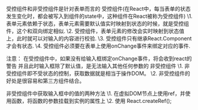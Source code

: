 受控组件和非受控组件是针对表单而言的
受控组件(在React中，每当表单的状态发生变化时，都会被写入到组件的state中，这种组件在React被称为受控组件)
\1. 表单元素依赖于状态，表单元素需要默认值实时映射到状态的时候，就是受控组件，这个和双向绑定相似.
\2. 受控组件，表单元素的修改会实时映射到状态值上，此时就可以对输入的内容进行校验.
\3. 受控组件只有继承React.Component才会有状态.
\4. 受控组件必须要在表单上使用onChange事件来绑定对应的事件.

注意：
	在受控组件中，如果没有给输入框绑定onChange事件，将会收到react的警告
	并且此时输入框除了默认值，是无法输入其他任何参数的
非受控组件
\1. 非受控组件即不受状态的控制，获取数据就是相当于操作DOM。
\2. 非受控组件的好处是很容易和第三方组件结合。

非受控组件中获取输入框中的值的两种方法
\1. 在虚拟DOM节点上使用ref，并使用函数，将函数的参数挂载到实例的属性上
\2. 使用 React.createRef();

